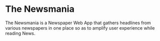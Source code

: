 # The Newsmania

The Newsmania is a Newspaper Web App that gathers
headlines from various newspapers in one place so as to
amplify user experience while reading News.
